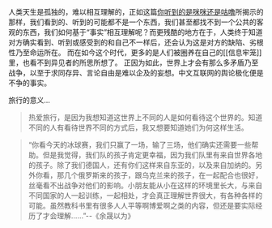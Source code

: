 人类天生是孤独的，难以相互理解的，正如这篇[你听到的是咪咪还是咕噜](https://mp.weixin.qq.com/s/rheMZJEpFTH3V6uxjeuEwg)所揭示的那样，我们看到的、听到的可能都不是一个东西，我们甚至都找不到一个公共的客观的东西，我们如何基于“事实”相互理解呢？而更残酷的地方在于，人类终于知道对方确实看到、听到或感受到的和自己不一样后，还会认为这是对方的缺陷、劣根性乃至命运所在。
而在如今这个时代，更多的是人们被圈养在自己的[[信息牢笼]]里，也看不到异见者的所思所想了。
正因为如此，世界上才会有那么多矛盾乃至战争，以至于求同存异、言论自由是难以企及的妄想。中文互联网的舆论极化便是不争的事实。

旅行的意义...
>热爱旅行，是因为我想知道这世界上不同的人是如何看待这个世界的。知道不同的人有看待世界不同的方式后，我又想要知道她们为何这样生活。

>“你看今天的冰球赛，我们只赢了一场，输了三场，他们确实还需要一些帮助。但是我觉得，我们队的孩子肯定更幸福，因为我们队里有来自世界各地的孩子。除了我们德国人，还有你们这样来自东亚的，以及来自加纳的。另外你看，那几个俄罗斯来的孩子，跟乌克兰来的孩子，在一起配合也很好，丝毫看不出战争对他们的影响。小朋友能从小在这样的环境里长大，与来自不同国家的人一起训练，一起相处，才会真正理解世界很大，有各种各样的可能。虽然教科书里有很多人人平等啊博爱啊之类的内容，但还是要实际经历了才会理解……”--《余晟以为》